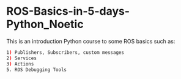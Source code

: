 # ROS-Basics-in-5-days-Python_Noetic

This is an introduction Python course to some ROS basics such as: 

```bash
1) Publishers, Subscribers, custom messages
2) Services
3) Actions
5. ROS Debugging Tools
```

